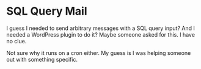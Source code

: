 # SQL Query Mail

I guess I needed to send arbitrary messages with a SQL query input? And I needed a WordPress plugin to do it? Maybe someone asked for this. I have no clue.

Not sure why it runs on a cron either. My guess is I was helping someone out with something specific.